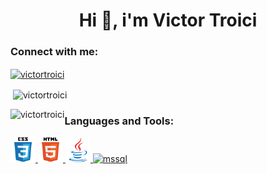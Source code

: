 <h1 align="center">Hi 👋, i'm Victor Troici</h1>

<h3 align="left">Connect with me:</h3>
<p align="left">
<a href="https://linkedin.com/in/victortroici" target="blank"><img align="center" src="https://raw.githubusercontent.com/rahuldkjain/github-profile-readme-generator/master/src/images/icons/Social/linked-in-alt.svg" alt="victortroici" height="30" width="40" /></a>
</p>

<a>&nbsp;<img align="center" src="https://github-readme-stats.vercel.app/api?username=victortroici&show_icons=true&locale=en" alt="victortroici" /></a>

<p><img align="left" src="https://github-readme-stats.vercel.app/api/top-langs?username=victortroici&show_icons=true&locale=en&layout=compact" alt="victortroici" /></p>

<h3 align="left">Languages and Tools:</h3>
<p align="left"> <a href="https://www.w3schools.com/css/" target="_blank" rel="noreferrer"> <img src="https://raw.githubusercontent.com/devicons/devicon/master/icons/css3/css3-original-wordmark.svg" alt="css3" width="40" height="40"/> </a> <a href="https://www.w3.org/html/" target="_blank" rel="noreferrer"> <img src="https://raw.githubusercontent.com/devicons/devicon/master/icons/html5/html5-original-wordmark.svg" alt="html5" width="40" height="40"/> </a> <a href="https://www.java.com" target="_blank" rel="noreferrer"> <img src="https://raw.githubusercontent.com/devicons/devicon/master/icons/java/java-original.svg" alt="java" width="40" height="40"/> </a> <a href="https://www.microsoft.com/en-us/sql-server" target="_blank" rel="noreferrer"> <img src="https://www.svgrepo.com/show/303229/microsoft-sql-server-logo.svg" alt="mssql" width="40" height="40"/> </a> </p>

